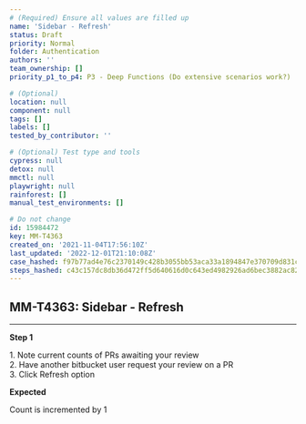 ```yaml
---
# (Required) Ensure all values are filled up
name: 'Sidebar - Refresh'
status: Draft
priority: Normal
folder: Authentication
authors: ''
team_ownership: []
priority_p1_to_p4: P3 - Deep Functions (Do extensive scenarios work?)

# (Optional)
location: null
component: null
tags: []
labels: []
tested_by_contributor: ''

# (Optional) Test type and tools
cypress: null
detox: null
mmctl: null
playwright: null
rainforest: []
manual_test_environments: []

# Do not change
id: 15984472
key: MM-T4363
created_on: '2021-11-04T17:56:10Z'
last_updated: '2022-12-01T21:10:08Z'
case_hashed: f97b77ad4e76c2370149c428b3055bb53aca33a1894847e370709d831cd3ad58e5900e664bad993cfc45a86469d2ee66
steps_hashed: c43c157dc8db36d472ff5d640616d0c643ed4982926ad6bec3882ac82f6414699a040556863f6e8007a8a801c69545c5
---
```


<!-- (Auto-generated) Based on frontmatter's "key" and "name" -->

## MM-T4363: Sidebar - Refresh

---

**Step 1**

1\. Note current counts of PRs awaiting your review\
2\. Have another bitbucket user request your review on a PR\
3\. Click Refresh option

**Expected**

Count is incremented by 1
